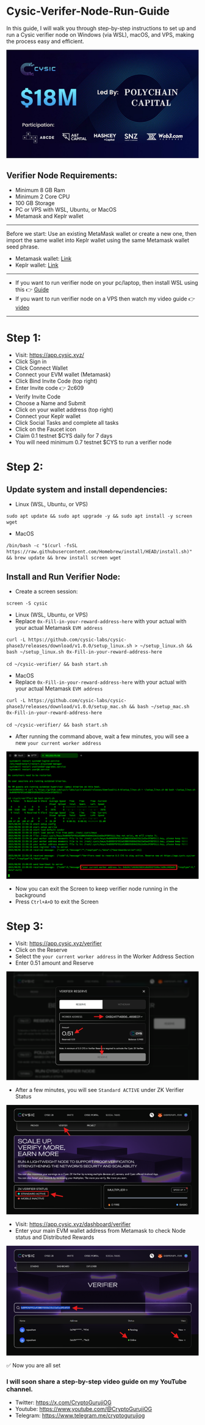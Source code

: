 # Cysic-Verifer-Node-Run-Guide
In this guide, I will walk you through step-by-step instructions to set up and run a Cysic verifier node on Windows (via WSL), macOS, and VPS, making the process easy and efficient.

![image alt](https://github.com/CryptoGurujiOG/Cysic-Verifer-Node-Run-Guide/blob/48e8cc98a3708c2752dfe8ce998b9e2b8d63820c/Screenshot%205.jpeg)

## Verifier Node Requirements:

- Minimum 8 GB Ram
- Minimum 2 Core CPU
- 100 GB Storage
- PC or VPS with WSL, Ubuntu, or MacOS
- Metamask and Keplr wallet

---

Before we start:
Use an existing MetaMask wallet or create a new one, then import the same wallet into Keplr wallet using the same Metamask wallet seed phrase.

- Metamask wallet: [Link](https://metamask.io/download)
- Keplr wallet: [Link](https://www.keplr.app/get)

---

- If you want to run verifier node on your pc/laptop, then install WSL using this 👉 [Guide](https://github.com/CryptoGurujiOG/Install-Ubuntu-on-Windows-using-WSL)
- If you want to run verifier node on a VPS then watch my video guide 👉 [video](https://youtu.be/NK431xjj7yA)

---

# Step 1:

- Visit: https://app.cysic.xyz/
- Click Sign in
- Click Connect Wallet
- Connect your EVM wallet (Metamask)
- Click Bind Invite Code (top right)
- Enter Invite code 👉 2c609
- Verify Invite Code
- Choose a Name and Submit 
- Click on your wallet address (top right)
- Connect your Keplr wallet
- Click Social Tasks and complete all tasks
- Click on the Faucet icon
- Claim 0.1 testnet $CYS daily for 7 days
- You will need minimum 0.7 testnet $CYS to run a verifier node
  
# Step 2:

## Update system and install dependencies:

- Linux (WSL, Ubuntu, or VPS)

```
sudo apt update && sudo apt upgrade -y && sudo apt install -y screen wget
```
- MacOS
```
/bin/bash -c "$(curl -fsSL https://raw.githubusercontent.com/Homebrew/install/HEAD/install.sh)" && brew update && brew install screen wget
```

## Install and Run Verifier Node:

- Create a screen session:

```
screen -S cysic
```

- Linux (WSL, Ubuntu, or VPS)
- Replace ```0x-Fill-in-your-reward-address-here``` with your actual with your actual Metamask ```EVM address```

```
curl -L https://github.com/cysic-labs/cysic-phase3/releases/download/v1.0.0/setup_linux.sh > ~/setup_linux.sh && bash ~/setup_linux.sh 0x-Fill-in-your-reward-address-here

cd ~/cysic-verifier/ && bash start.sh
```
- MacOS
- Replace ```0x-Fill-in-your-reward-address-here``` with your actual with your actual Metamask ```EVM address```

```
curl -L https://github.com/cysic-labs/cysic-phase3/releases/download/v1.0.0/setup_mac.sh && bash ~/setup_mac.sh 0x-Fill-in-your-reward-address-here

cd ~/cysic-verifier/ && bash start.sh
```

- After running the command above, wait a few minutes, you will see a new ```your current worker address```

![image alt](https://github.com/CryptoGurujiOG/Cysic-Verifer-Node-Run-Guide/blob/52b99bfa45e136bd6e3a76124c3da129a5844c7d/Screenshot%201.png)

- Now you can exit the Screen to keep verifier node running in the background
- Press ```Ctrl+A+D``` to exit the Screen

# Step 3:

- Visit: https://app.cysic.xyz/verifier
- Click on the Reserve 
- Select the ```your current worker address``` in the Worker Address Section
- Enter 0.51 amount and Reserve

![image alt](https://github.com/CryptoGurujiOG/Cysic-Verifer-Node-Run-Guide/blob/5eecdfd24a04d78295f027405d50efb0a93e9adc/Screenshot%204.png)

- After a few minutes, you will see ```Standard ACTIVE``` under ZK Verifier Status

![image alt](https://github.com/CryptoGurujiOG/Cysic-Verifer-Node-Run-Guide/blob/1afad7a0faac3d3bad88dc5d90fa343a008cb3b3/Screenshot%202.png)

- Visit: https://app.cysic.xyz/dashboard/verifier
- Enter your main EVM wallet address from Metamask to check Node status and Distributed Rewards

![image alt](https://github.com/CryptoGurujiOG/Cysic-Verifer-Node-Run-Guide/blob/44d08c654fe1a19158530ef4432f426f57e02358/Screenshot%203.png)

✅ Now you are all set

### I will soon share a step-by-step video guide on my YouTube channel.

- Twitter: https://x.com/CryptoGurujiOG
- Youtube: https://www.youtube.com/@CryptoGurujiOG
- Telegram: https://www.telegram.me/cryptogurujiog

